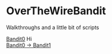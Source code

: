 # OverTheWireBandit
Walkthroughs and a little bit of scripts

[Bandit0](https://github.com/R0T1N00M/OverTheWireBandit/blob/main/Bandit0%20challenge.md)                          Hi
<br>
[Bandit0 -> Bandit1]()
